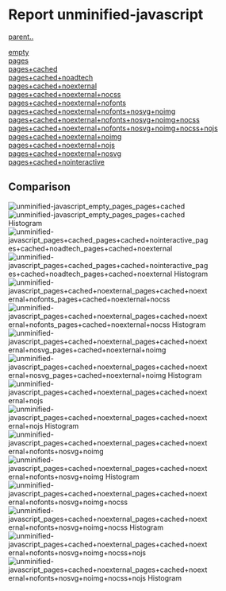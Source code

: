 # Report unminified-javascript

[parent..](./..)  

[empty](./empty/)  
[pages](./pages/)  
[pages+cached](./pages+cached/)  
[pages+cached+noadtech](./pages+cached+noadtech/)  
[pages+cached+noexternal](./pages+cached+noexternal/)  
[pages+cached+noexternal+nocss](./pages+cached+noexternal+nocss/)  
[pages+cached+noexternal+nofonts](./pages+cached+noexternal+nofonts/)  
[pages+cached+noexternal+nofonts+nosvg+noimg](./pages+cached+noexternal+nofonts+nosvg+noimg/)  
[pages+cached+noexternal+nofonts+nosvg+noimg+nocss](./pages+cached+noexternal+nofonts+nosvg+noimg+nocss/)  
[pages+cached+noexternal+nofonts+nosvg+noimg+nocss+nojs](./pages+cached+noexternal+nofonts+nosvg+noimg+nocss+nojs/)  
[pages+cached+noexternal+noimg](./pages+cached+noexternal+noimg/)  
[pages+cached+noexternal+nojs](./pages+cached+noexternal+nojs/)  
[pages+cached+noexternal+nosvg](./pages+cached+noexternal+nosvg/)  
[pages+cached+nointeractive](./pages+cached+nointeractive/)  

## Comparison

![unminified-javascript_empty_pages_pages+cached](./unminified-javascript_empty_pages_pages+cached.png)  
![unminified-javascript_empty_pages_pages+cached Histogram](./unminified-javascript_empty_pages_pages+cached+hist.png)  
![unminified-javascript_pages+cached_pages+cached+nointeractive_pages+cached+noadtech_pages+cached+noexternal](./unminified-javascript_pages+cached_pages+cached+nointeractive_pages+cached+noadtech_pages+cached+noexternal.png)  
![unminified-javascript_pages+cached_pages+cached+nointeractive_pages+cached+noadtech_pages+cached+noexternal Histogram](./unminified-javascript_pages+cached_pages+cached+nointeractive_pages+cached+noadtech_pages+cached+noexternal+hist.png)  
![unminified-javascript_pages+cached+noexternal_pages+cached+noexternal+nofonts_pages+cached+noexternal+nocss](./unminified-javascript_pages+cached+noexternal_pages+cached+noexternal+nofonts_pages+cached+noexternal+nocss.png)  
![unminified-javascript_pages+cached+noexternal_pages+cached+noexternal+nofonts_pages+cached+noexternal+nocss Histogram](./unminified-javascript_pages+cached+noexternal_pages+cached+noexternal+nofonts_pages+cached+noexternal+nocss+hist.png)  
![unminified-javascript_pages+cached+noexternal_pages+cached+noexternal+nosvg_pages+cached+noexternal+noimg](./unminified-javascript_pages+cached+noexternal_pages+cached+noexternal+nosvg_pages+cached+noexternal+noimg.png)  
![unminified-javascript_pages+cached+noexternal_pages+cached+noexternal+nosvg_pages+cached+noexternal+noimg Histogram](./unminified-javascript_pages+cached+noexternal_pages+cached+noexternal+nosvg_pages+cached+noexternal+noimg+hist.png)  
![unminified-javascript_pages+cached+noexternal_pages+cached+noexternal+nojs](./unminified-javascript_pages+cached+noexternal_pages+cached+noexternal+nojs.png)  
![unminified-javascript_pages+cached+noexternal_pages+cached+noexternal+nojs Histogram](./unminified-javascript_pages+cached+noexternal_pages+cached+noexternal+nojs+hist.png)  
![unminified-javascript_pages+cached+noexternal_pages+cached+noexternal+nofonts+nosvg+noimg](./unminified-javascript_pages+cached+noexternal_pages+cached+noexternal+nofonts+nosvg+noimg.png)  
![unminified-javascript_pages+cached+noexternal_pages+cached+noexternal+nofonts+nosvg+noimg Histogram](./unminified-javascript_pages+cached+noexternal_pages+cached+noexternal+nofonts+nosvg+noimg+hist.png)  
![unminified-javascript_pages+cached+noexternal_pages+cached+noexternal+nofonts+nosvg+noimg+nocss](./unminified-javascript_pages+cached+noexternal_pages+cached+noexternal+nofonts+nosvg+noimg+nocss.png)  
![unminified-javascript_pages+cached+noexternal_pages+cached+noexternal+nofonts+nosvg+noimg+nocss Histogram](./unminified-javascript_pages+cached+noexternal_pages+cached+noexternal+nofonts+nosvg+noimg+nocss+hist.png)  
![unminified-javascript_pages+cached+noexternal_pages+cached+noexternal+nofonts+nosvg+noimg+nocss+nojs](./unminified-javascript_pages+cached+noexternal_pages+cached+noexternal+nofonts+nosvg+noimg+nocss+nojs.png)  
![unminified-javascript_pages+cached+noexternal_pages+cached+noexternal+nofonts+nosvg+noimg+nocss+nojs Histogram](./unminified-javascript_pages+cached+noexternal_pages+cached+noexternal+nofonts+nosvg+noimg+nocss+nojs+hist.png)  

<style>
  img {
    max-width: 80%;
  }
</style>
      
